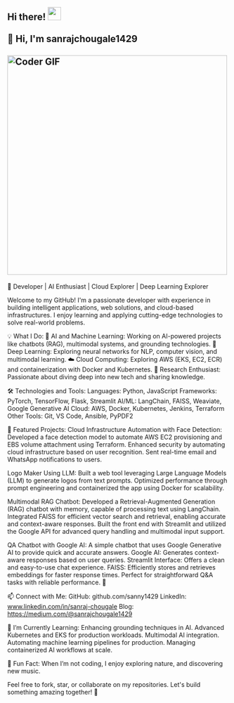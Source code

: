 <h2 align="left">
 <abc>
  <br>Hi there! <img src="https://user-images.githubusercontent.com/42378118/110234147-e3259600-7f4e-11eb-95be-0c4047144dea.gif" width="30"><br>
  <br> 👋 Hi, I'm sanrajchougale1429<br>
  <br>
    <img src="https://media.giphy.com/media/SWoSkN6DxTszqIKEqv/giphy.gif" alt="Coder GIF" width="500">
 </abc>
</h2> 


🚀 Developer | AI Enthusiast | Cloud Explorer | Deep Learning Explorer

Welcome to my GitHub! I'm a passionate developer with experience in building intelligent applications, web solutions, and cloud-based infrastructures. I enjoy learning and applying cutting-edge technologies to solve real-world problems.

💡 What I Do:
🤖 AI and Machine Learning: Working on AI-powered projects like chatbots (RAG), multimodal systems, and grounding technologies.
🧠 Deep Learning: Exploring neural networks for NLP, computer vision, and multimodal learning.
☁️ Cloud Computing: Exploring AWS (EKS, EC2, ECR) and containerization with Docker and Kubernetes.
🔬 Research Enthusiast: Passionate about diving deep into new tech and sharing knowledge.

🛠️ Technologies and Tools:
Languages: Python, JavaScript
Frameworks: PyTorch, TensorFlow, Flask, Streamlit
AI/ML: LangChain, FAISS, Weaviate, Google Generative AI
Cloud: AWS, Docker, Kubernetes, Jenkins, Terraform
Other Tools: Git, VS Code, Ansible, PyPDF2

🌟 Featured Projects:
Cloud Infrastructure Automation with Face Detection:
Developed a face detection model to automate AWS EC2 provisioning and EBS volume attachment using Terraform.
Enhanced security by automating cloud infrastructure based on user recognition.
Sent real-time email and WhatsApp notifications to users.

Logo Maker Using LLM:
Built a web tool leveraging Large Language Models (LLM) to generate logos from text prompts.
Optimized performance through prompt engineering and containerized the app using Docker for scalability.

Multimodal RAG Chatbot:
Developed a Retrieval-Augmented Generation (RAG) chatbot with memory, capable of processing text using LangChain.
Integrated FAISS for efficient vector search and retrieval, enabling accurate and context-aware responses.
Built the front end with Streamlit and utilized the Google API for advanced query handling and multimodal input support.

QA Chatbot with Google AI:
A simple chatbot that uses Google Generative AI to provide quick and accurate answers.
Google AI: Generates context-aware responses based on user queries.
Streamlit Interface: Offers a clean and easy-to-use chat experience.
FAISS: Efficiently stores and retrieves embeddings for faster response times.
Perfect for straightforward Q&A tasks with reliable performance. 🚀

📫 Connect with Me:
GitHub: github.com/sanny1429
LinkedIn: www.linkedin.com/in/sanraj-chougale
Blog: https://medium.com/@sanrajchougale1429

🌱 I’m Currently Learning:
Enhancing grounding techniques in AI.
Advanced Kubernetes and EKS for production workloads.
Multimodal AI integration.
Automating machine learning pipelines for production.
Managing containerized AI workflows at scale.

🎯 Fun Fact:
When I’m not coding, I enjoy exploring nature, and discovering new music.

Feel free to fork, star, or collaborate on my repositories. Let's build something amazing together! 🚀

